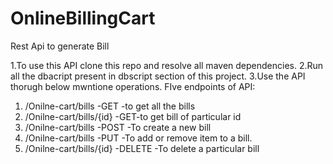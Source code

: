 # OnlineBillingCart
Rest Api to generate Bill 

1.To use this API clone this repo and resolve all maven dependencies.
2.Run all the dbacript present in dbscript section of this project.
3.Use the API thorugh below mwntione operations.
FIve endpoints of API:
1.   /Onilne-cart/bills  -GET -to get all the bills
2.   /Onilne-cart/bills/{id} -GET-to get bill of particular id
3.   /Onilne-cart/bills -POST -To create a new bill
4.   /Onilne-cart/bills -PUT -To add or remove item to a bill.
5.   /Onilne-cart/bills/{id} -DELETE -To  delete a particular bill



